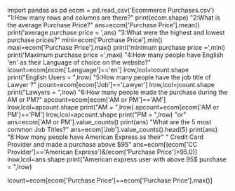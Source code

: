 import pandas as pd
ecom = pd.read_csv('Ecommerce Purchases.csv')
"1:How many rows and columns are there?"
print(ecom.shape)
"2:What is the average Purchase Price?"
ans=ecom['Purchase Price'].mean()
print('average purchase price = ',ans)
"3:What were the highest and lowest purchase prices?"
mini=ecom['Purchase Price'].min()
maxi=ecom['Purchase Price'].max()
print('minimum purchase price =',mini)
print('Maximum purchase price =',maxi)
"4:How many people have English 'en' as their Language of choice on the website?"
lcount=ecom[ecom['Language']=='en']
lrow,lcol=lcount.shape
print("English Users = ",lrow)
"5:How many people have the job title of Lawyer ?"
jcount=ecom[ecom['Job']=='Lawyer']
lrow,lcol=jcount.shape
print("Lawyers = ",lrow)
"6:How many people made the purchase during the AM or PM?"
apcount=ecom[ecom['AM or PM']=='AM']
lrow,lcol=apcount.shape
print("AM = ",lrow)
apcount=ecom[ecom['AM or PM']=='PM']
lrow,lcol=apcount.shape
print("PM = ",lrow)
"or"
ans=ecom['AM or PM'].value_counts()
print(ans)
"What are the 5 most common Job Titles?"
ans=ecom['Job'].value_counts().head(5)
print(ans)
"8:How many people have American Express as their"
" Credit Card Provider and made a purchase above $95"
ans=ecom[(ecom['CC Provider']=='American Express')&(ecom['Purchase Price']>95.0)]
lrow,lcol=ans.shape
print("American express user with above 95$ purchase = ",lrow)

lcount=ecom[ecom['Purchase Price']==ecom['Purchase Price'].max()]
